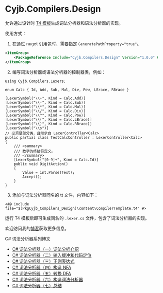 Cyjb.Compilers.Design
====

允许通过设计时 [T4 模板](https://docs.microsoft.com/zh-cn/visualstudio/modeling/code-generation-and-t4-text-templates?view=vs-2022)生成词法分析器和语法分析器的实现。

使用方式：

1. 在通过 nuget 引用包时，需要指定 `GeneratePathProperty="true"`。

```xml
<ItemGroup>
	<PackageReference Include="Cyjb.Compilers.Design" Version="1.0.0" GeneratePathProperty="true" />
</ItemGroup>
```

2. 编写词法分析器或语法分析器的控制器类，例如：

```CSharp
using Cyjb.Compilers.Lexers;

enum Calc { Id, Add, Sub, Mul, Div, Pow, LBrace, RBrace }

[LexerSymbol("\\+", Kind = Calc.Add)]
[LexerSymbol("\\-", Kind = Calc.Sub)]
[LexerSymbol("\\*", Kind = Calc.Mul)]
[LexerSymbol("\\/", Kind = Calc.Div)]
[LexerSymbol("\\^", Kind = Calc.Pow)]
[LexerSymbol("\\(", Kind = Calc.LBrace)]
[LexerSymbol("\\)", Kind = Calc.RBrace)]
[LexerSymbol("\\s")]
// 必须是部分类，且继承自 LexerController<Calc>
public partial class TestCalcController : LexerController<Calc>
{
	/// <summary>
	/// 数字的终结符定义。
	/// </summary>
	[LexerSymbol("[0-9]+", Kind = Calc.Id)]
	public void DigitAction()
	{
		Value = int.Parse(Text);
		Accept();
	}
}
```

3. 添加与词法分析器同名的 tt 文件，内容如下：


```t4
<#@ include file="$(PkgCyjb_Compilers_Design)\content\CompilerTemplate.t4" #>
```

运行 T4 模板后即可生成同名的 `.lexer.cs` 文件，包含了词法分析器的实现。

欢迎访问我的[博客](http://www.cnblogs.com/cyjb/)获取更多信息。

C# 词法分析器系列博文

 - [C# 词法分析器（一）词法分析介绍](http://www.cnblogs.com/cyjb/archive/p/LexerIntroduce.html)
 - [C# 词法分析器（二）输入缓冲和代码定位](http://www.cnblogs.com/cyjb/archive/p/LexerInputBuffer.html)
 - [C# 词法分析器（三）正则表达式](http://www.cnblogs.com/cyjb/archive/p/LexerRegex.html)
 - [C# 词法分析器（四）构造 NFA](http://www.cnblogs.com/cyjb/archive/p/LexerNfa.html)
 - [C# 词法分析器（五）转换 DFA](http://www.cnblogs.com/cyjb/archive/p/LexerDfa.html)
 - [C# 词法分析器（六）构造词法分析器](http://www.cnblogs.com/cyjb/archive/p/LexerLexer.html)
 - [C# 词法分析器（七）总结](http://www.cnblogs.com/cyjb/p/LexerSummary.html)
